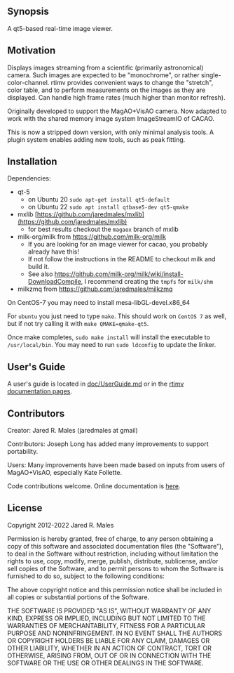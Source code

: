## Synopsis

A qt5-based real-time image viewer.

## Motivation

Displays images streaming from a scientific (primarily astronomical) camera.  Such images are expected to be "monochrome", or rather single-color-channel.  rtimv provides convenient ways to change the "stretch", color table, and to perform measurements on the images as they are displayed.  Can handle high frame rates (much higher than monitor refresh).

Originally developed to support the MagAO+VisAO camera.  Now adapted to work with the shared memory image system ImageStreamIO of CACAO.

This is now a stripped down version, with only minimal analysis tools.  A plugin system enables adding new tools, such as peak fitting.

## Installation

Dependencies:
 - qt-5
   - on Ubuntu 20 `sudo apt-get install qt5-default`
   - on Ubuntu 22 `sudo apt install qtbase5-dev qt5-qmake`
 - mxlib [https://github.com/jaredmales/mxlib](https://github.com/jaredmales/mxlib)
   - for best results checkout the `magaox` branch of mxlib
 - milk-org/milk  from https://github.com/milk-org/milk
   - If you are looking for an image viewer for cacao, you probably already have this!
   - If not follow the instructions in the README to checkout milk and build it.
   - See also https://github.com/milk-org/milk/wiki/install-DownloadCompile, I recommend creating the `tmpfs` for `milk/shm`
 - milkzmq from https://github.com/jaredmales/milkzmq


On CentOS-7 you may need to install mesa-libGL-devel.x86_64
 
For `ubuntu` you just need to type `make`.  This should work on `CentOS 7` as well, but if not try calling it with `make QMAKE=qmake-qt5`. 

Once make completes, `sudo make install` will install the executable to `/usr/local/bin`.  You may need to run `sudo ldconfig` to update the linker.

## User's Guide

A user's guide is located in [doc/UserGuide.md](doc/UserGuide.md) or in the [rtimv documentation pages](https://jaredmales.github.io/rtimv-doc/index.html).


## Contributors

Creator: Jared R. Males (jaredmales at gmail)

Contributors: Joseph Long has added many improvements to support portability.

Users: Many improvements have been made based on inputs from users of MagAO+VisAO, especially Kate Follette.

Code contributions welcome.  Online documentation is [here](https://jaredmales.github.io/rtimv-doc/index.html).

## License

Copyright 2012-2022 Jared R. Males

Permission is hereby granted, free of charge, to any person obtaining a copy of this software and associated documentation files (the "Software"), to deal in the Software without restriction, including without limitation the rights to use, copy, modify, merge, publish, distribute, sublicense, and/or sell copies of the Software, and to permit persons to whom the Software is furnished to do so, subject to the following conditions:

The above copyright notice and this permission notice shall be included in all copies or substantial portions of the Software.

THE SOFTWARE IS PROVIDED "AS IS", WITHOUT WARRANTY OF ANY KIND, EXPRESS OR IMPLIED, INCLUDING BUT NOT LIMITED TO THE WARRANTIES OF MERCHANTABILITY, FITNESS FOR A PARTICULAR PURPOSE AND NONINFRINGEMENT. IN NO EVENT SHALL THE AUTHORS OR COPYRIGHT HOLDERS BE LIABLE FOR ANY CLAIM, DAMAGES OR OTHER LIABILITY, WHETHER IN AN ACTION OF CONTRACT, TORT OR OTHERWISE, ARISING FROM, OUT OF OR IN CONNECTION WITH THE SOFTWARE OR THE USE OR OTHER DEALINGS IN THE SOFTWARE.
